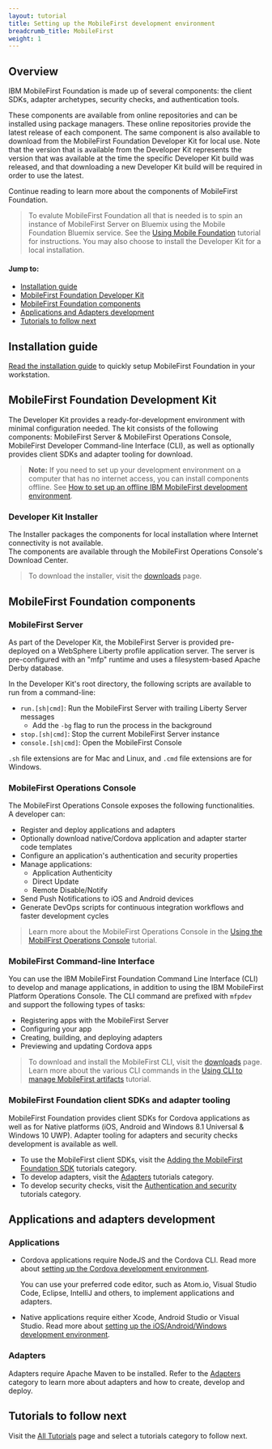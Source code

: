 ```yaml
---
layout: tutorial
title: Setting up the MobileFirst development environment
breadcrumb_title: MobileFirst
weight: 1
---
```

## Overview
IBM MobileFirst Foundation is made up of several components: the client SDKs, adapter archetypes, security checks, and authentication tools.

These components are available from online repositories and can be installed using package managers. These online repositories provide the latest release of each component. The same component is also available to download from the MobileFirst Foundation Developer Kit for local use. Note that the version that is available from the Developer Kit represents the version that was available at the time the specific Developer Kit build was released, and that downloading a new Developer Kit build will be required in order to use the latest. 

Continue reading to learn more about the components of MobileFirst Foundation.

> To evalute MobileFirst Foundation all that is needed is to spin an instance of MobileFirst Server on Bluemix using the Mobile Foundation Bluemix service. See the [Using Mobile Foundation](../../../bluemix/using-mobile-foundation/) tutorial for instructions. You may also choose to install the Developer Kit for a local installation.

#### Jump to:

* [Installation guide](#installation-guide)
* [MobileFirst Foundation Developer Kit](#mobilefirst-foundation-development-kit)
* [MobileFirst Foundation components](#mobilefirst-foundation-components)
* [Applications and Adapters development](#applications-and-adapters-development)
* [Tutorials to follow next](#tutorials-to-follow-next)

## Installation guide
[Read the installation guide](installation-guide) to quickly setup MobileFirst Foundation in your workstation.

## MobileFirst Foundation Development Kit
The Developer Kit provides a ready-for-development environment with minimal configuration needed. The kit consists of the following components: MobileFirst Server &amp; MobileFirst Operations Console, MobileFirst Developer Command-line Interface (CLI), as well as optionally provides client SDKs and adapter tooling for download.

> **Note:** If you need to set up your development environment on a computer that has no internet access, you can install components offline. See [How to set up an offline IBM MobileFirst development environment]({{site.baseurl}}/blog/2016/03/31/howto-set-up-an-offline-ibm-mobilefirst-8-0-development-environment).

### Developer Kit Installer
The Installer packages the components for local installation where Internet connectivity is not available.  
The components are available through the MobileFirst Operations Console's Download Center.

> To download the installer, visit the [downloads]({{site.baseurl}}/downloads/) page.

## MobileFirst Foundation components

### MobileFirst Server
As part of the Developer Kit, the MobileFirst Server is provided pre-deployed on a WebSphere Liberty profile application server. The server is pre-configured with an "mfp" runtime and uses a filesystem-based Apache Derby database.

In the Developer Kit's root directory, the following scripts are available to run from a command-line:

* `run.[sh|cmd]`: Run the MobileFirst Server with trailing Liberty Server messages
    * Add the `-bg` flag to run the process in the background
* `stop.[sh|cmd]`: Stop the current MobileFirst Server instance
* `console.[sh|cmd]`: Open the MobileFirst Console

`.sh` file extensions are for Mac and Linux, and `.cmd` file extensions are for Windows.

### MobileFirst Operations Console
The MobileFirst Operations Console exposes the following functionalities.  
A developer can:

- Register and deploy applications and adapters
- Optionally download native/Cordova application and adapter starter code templates 
- Configure an application's authentication and security properties
- Manage applications:
    - Application Authenticity
    - Direct Update
    - Remote Disable/Notify
- Send Push Notifications to iOS and Android devices
- Generate DevOps scripts for continuous integration workflows and faster development cycles

> Learn more about the MobileFirst Operations Console in the [Using the MobilFirst Operations Console](../../../product-overview/components/console/) tutorial.

### MobileFirst Command-line Interface
You can use the IBM MobileFirst Foundation Command Line Interface (CLI) to develop and manage applications, in addition to using the IBM MobileFirst Platform Operations Console. The CLI command are prefixed with `mfpdev` and support the following types of tasks:

* Registering apps with the MobileFirst Server
* Configuring your app
* Creating, building, and deploying adapters
* Previewing and updating Cordova apps

> To download and install the MobileFirst CLI, visit the [downloads]({{site.baseurl}}/downloads/) page.  
> Learn more about the various CLI commands in the [Using CLI to manage MobileFirst artifacts](../../../application-development/using-mobilefirst-cli-to-manage-mobilefirst-artifacts/) tutorial.

### MobileFirst Foundation client SDKs and adapter tooling
MobileFirst Foundation provides client SDKs for Cordova applications as well as for Native platforms (iOS, Android and Windows 8.1 Universal &amp; Windows 10 UWP). Adapter tooling for adapters and security checks development is available as well.

* To use the MobileFirst client SDKs, visit the [Adding the MobileFirst Foundation SDK](../../../application-development/sdk/) tutorials category.  
* To develop adapters, visit the [Adapters](../../../adapters/) tutorials category.  
* To develop security checks, visit the [Authentication and security](../../../authentication-and-security/) tutorials category.  

## Applications and adapters development

### Applications
* Cordova applications require NodeJS and the Cordova CLI. Read more about [setting up the Cordova development environment](../cordova).

    You can use your preferred code editor, such as Atom.io, Visual Studio Code, Eclipse, IntelliJ and others, to implement applications and adapters.  
    
* Native applications require either Xcode, Android Studio or Visual Studio. Read more about [setting up the iOS/Android/Windows development environment](../).

### Adapters
Adapters require Apache Maven to be installed. Refer to the [Adapters](../../../adapters/) category to learn more about adapters and how to create, develop and deploy.

## Tutorials to follow next
Visit the [All Tutorials](../../../all-tutorials/) page and select a tutorials category to follow next.

